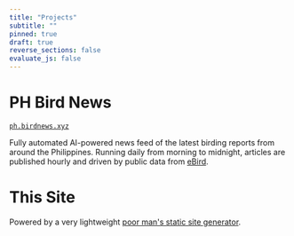 ```yaml
---
title: "Projects"
subtitle: ""
pinned: true
draft: true
reverse_sections: false
evaluate_js: false
---
```


# PH Bird News

[`ph.birdnews.xyz`](https://ph.birdnews.xyz)

Fully automated AI-powered news feed of the latest birding reports from around the Philippines. Running daily from morning to midnight, articles are published hourly and driven by public data from [eBird](https://ebird.org).

# This Site

Powered by a very lightweight [poor man's static site generator](https://github.com/jcerdenia/j.cerdenia.com).
